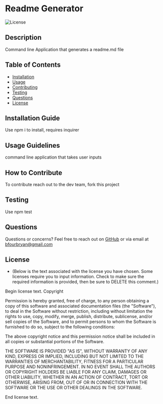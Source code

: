 # Readme Generator

  ![License](https://img.shields.io/badge/License-MIT-yellow.svg)

  ## Description 
  Command line Application that generates a readme.md file

  ## Table of Contents
  * [Installation](#installation-guide)
  * [Usage](#usage-guidelines)
  * [Contributing](#how-to-contribute)
  * [Testing](#testing)
  * [Questions](#questions)
  * [License](#license)

  ## Installation Guide
  Use npm i to install, requires inquirer

  ## Usage Guidelines
  command line application that takes user inputs

  ## How to Contribute
  To contribute reach out to the dev team, fork this project

  ## Testing
  Use npm test

  ## Questions
  
  Questions or concerns? Feel free to reach out on [GitHub](https://github.com/bfourGitHub) or via email at <bfourbryan@gmail.com>
  
  ## License
  * (Below is the text associated with the license you have chosen. Some licenses require you to input information. Check to make sure the required information is provided, then be sure to DELETE this comment.)

  
Begin license text.
Copyright <YEAR> <COPYRIGHT HOLDER>

Permission is hereby granted, free of charge, to any person obtaining a copy of this software and associated documentation files (the "Software"), to deal in the Software without restriction, including without limitation the rights to use, copy, modify, merge, publish, distribute, sublicense, and/or sell copies of the Software, and to permit persons to whom the Software is furnished to do so, subject to the following conditions:

The above copyright notice and this permission notice shall be included in all copies or substantial portions of the Software.

THE SOFTWARE IS PROVIDED "AS IS", WITHOUT WARRANTY OF ANY KIND, EXPRESS OR IMPLIED, INCLUDING BUT NOT LIMITED TO THE WARRANTIES OF MERCHANTABILITY, FITNESS FOR A PARTICULAR PURPOSE AND NONINFRINGEMENT. IN NO EVENT SHALL THE AUTHORS OR COPYRIGHT HOLDERS BE LIABLE FOR ANY CLAIM, DAMAGES OR OTHER LIABILITY, WHETHER IN AN ACTION OF CONTRACT, TORT OR OTHERWISE, ARISING FROM, OUT OF OR IN CONNECTION WITH THE SOFTWARE OR THE USE OR OTHER DEALINGS IN THE SOFTWARE.

End license text.
  


